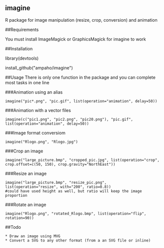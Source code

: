 ## imagine
R package for image manipulation (resize, crop, conversion) and animation

##Requirements

You must install ImageMagick or GraphicsMagick for imagine to work

##Installation

library(devtools)

install_github("ampaho/imagine")

##Usage
There is only one function in the package and you can complete most tasks in one line

###Animation using an alias

	imagine("pic*.png", "pic.gif", list(operation="animation", delay=50))
	
###Animation with a vector files

	imagine(c("pic1.png", "pic2.png", "pic20.png"), "pic.gif", list(operation="animation", delay=50))

###Image format conversiom

	imagine("Rlogo.png", "Rlogo.jpg")

###Crop an image
	
	imagine("large_picture.bmp", "cropped_pic.jpg", list(operation="crop", crop.offset=c(50, 150), crop.gravity="NorthEast"))
	
###Resize an image

	imagine("large_picture.bmp", "resize_pic.png", list(operation="resize", with="200", ratio=0.8))
	#could have used height as well, but ratio will keep the image proportion
	
###Rotate an image

	imagine("Rlogo.png", "rotated_Rlogo.bmp", list(operation="flip", rotation=90))
	
##Todo

	* Draw an image using MVG
	* Convert a SVG to any other format (from a an SVG file or inline)

